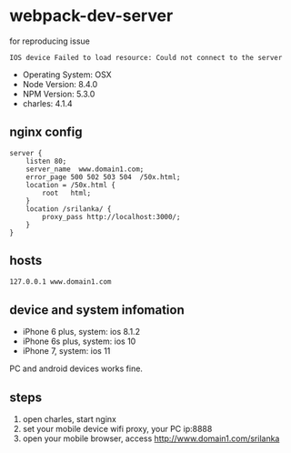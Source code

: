 # webpack-dev-server

for reproducing issue

`IOS device Failed to load resource: Could not connect to the server`

* Operating System: OSX
* Node Version: 8.4.0
* NPM Version: 5.3.0
* charles: 4.1.4

## nginx config

```nginx
server {
    listen 80;
    server_name  www.domain1.com;
    error_page 500 502 503 504  /50x.html;
    location = /50x.html {
        root   html;
    }
    location /srilanka/ {
        proxy_pass http://localhost:3000/;
    }
}
```

## hosts

```txt
127.0.0.1 www.domain1.com
```

## device and system infomation

* iPhone 6 plus, system: ios 8.1.2
* iPhone 6s plus, system: ios 10
* iPhone 7, system: ios 11

PC and android devices works fine. 

## steps

1. open charles, start nginx
2. set your mobile device wifi proxy, your PC ip:8888 
3. open your mobile browser, access http://www.domain1.com/srilanka

    
